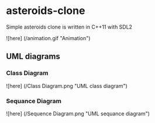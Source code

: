 # asteroids-clone
Simple asteroids clone is written in C++11 with SDL2

![here] (/animation.gif "Animation")
## UML diagrams
### Class Diagram
![here] (/Class Diagram.png "UML class diagram")
### Sequance Diagram
![here] (/Sequence Diagram.png "UML sequance diagram")
